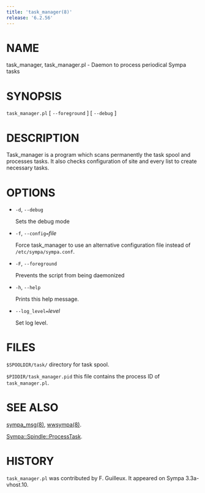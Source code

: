 ```yaml
---
title: 'task_manager(8)'
release: '6.2.56'
---
```


# NAME

task\_manager, task\_manager.pl - Daemon to process periodical Sympa tasks

# SYNOPSIS

`task_manager.pl` \[ `--foreground` \] \[ `--debug` \]

# DESCRIPTION

Task\_manager is a program which scans permanently the task spool and
processes tasks.
It also checks configuration of site and every list to create necessary tasks.

# OPTIONS

- `-d`, `--debug`

    Sets the debug mode

- `-f`, `--config=`_file_

    Force task\_manager to use an alternative configuration file instead
    of `/etc/sympa/sympa.conf`.

- `-F`, `--foreground`

    Prevents the script from being daemonized

- `-h`, `--help`

    Prints this help message.

- `--log_level=`_level_

    Set log level.

# FILES

`$SPOOLDIR/task/` directory for task spool.

`$PIDDIR/task_manager.pid` this file contains the process ID
of `task_manager.pl`.

# SEE ALSO

[sympa\_msg(8)](./sympa_msg.8.md), [wwsympa(8)](./wwsympa.8.md).

[Sympa::Spindle::ProcessTask](./Sympa-Spindle-ProcessTask.3.md).

# HISTORY

`task_manager.pl` was contributed by F. Guilleux.
It appeared on Sympa 3.3a-vhost.10.

